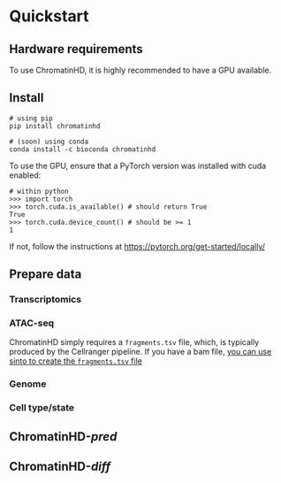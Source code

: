 # Quickstart

## Hardware requirements

To use ChromatinHD, it is highly recommended to have a GPU available. 


## Install

```
# using pip
pip install chromatinhd

# (soon) using conda
conda install -c bioconda chromatinhd
```

To use the GPU, ensure that a PyTorch version was installed with cuda enabled:

```
# within python
>>> import torch
>>> torch.cuda.is_available() # should return True
True
>>> torch.cuda.device_count() # should be >= 1
1
```

If not, follow the instructions at https://pytorch.org/get-started/locally/

## Prepare data

### Transcriptomics

### ATAC-seq

ChromatinHD simply requires a `fragments.tsv` file, which, is typically produced by the Cellranger pipeline.
If you have a bam file, [you can use sinto to create the `fragments.tsv` file](https://timoast.github.io/sinto/basic_usage.html)

### Genome

### Cell type/state

## ChromatinHD-<i>pred</i>

## ChromatinHD-<i>diff</i>